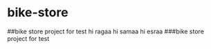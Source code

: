 # bike-store
##bike store project for test 
hi ragaa
hi samaa
hi esraa
###bike store project for test 
